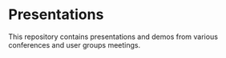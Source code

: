 # Presentations

This repository contains presentations and demos from various conferences and user groups meetings.